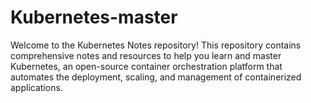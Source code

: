 # Kubernetes-master

Welcome to the Kubernetes Notes repository! This repository contains comprehensive notes and resources to help you learn and master Kubernetes, an open-source container orchestration platform that automates the deployment, scaling, and management of containerized applications.
